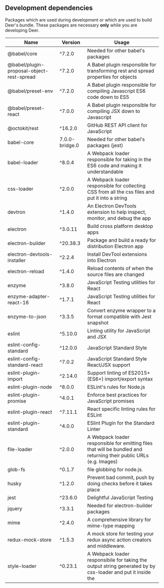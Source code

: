 ## Development dependencies

Packages which are used during development or which are used to build Deer's bundle. These packages are necessary **only** while you are developing Deer.

|           Name          |  Version  |    Usage   |
| ----------------------- | --------- | ---------- |
| @babel/core              | ^7.2.0   | Needed for other babel's packages |
| @babel/plugin-proposal-object-rest-spread | ^7.2.0 | A Babel plugin responsible for transforming rest and spread properties for objects |
| @babel/preset-env       | ^7.2.0    | A Babel plugin responsible for compiling Javascript ES6 code down to ES5 |
| @babel/preset-react     | ^7.0.0    | A Babel plugin responsible for compiling JSX down to Javascript |
| @octokit/rest     | ^16.2.0    | GitHub REST API client for JavaScript |
| babel-core               | 7.0.0-bridge.0 | Needed for other babel's packages (jest) |
| babel-loader             | ^8.0.4   | A Webpack loader responsible for taking in the ES6 code and making it understandable |
| css-loader              | ^2.0.0    | A Webpack loader responsible for collecting CSS from all the css files and put it into a string |
| devtron                 | ^1.4.0    | An Electron DevTools extension to help inspect, monitor, and debug the app |
| electron                | ^3.0.11    | Build cross platform desktop apps |
| electron-builder        | ^20.38.3  | Package and build a ready for distribution Electron app |
| electron-devtools-installer | ^2.2.4 | Install DevTool extensions into Electron |
| electron-reload         | ^1.4.0    | Reload contents of when the source files are changed |
| enzyme                  | ^3.8.0    | JavaScript Testing utilities for React |
| enzyme-adapter-react-16 | ^1.7.1    | JavaScript Testing utilities for React |
| enzyme-to-json          | ^3.3.5    | Convert enzyme wrapper to a format compatible with Jest snapshot |
| eslint                  | ^5.10.0    | Linting utility for JavaScript and JSX |
| eslint-config-standard  | ^12.0.0   | JavaScript Standard Style |
| eslint-config-standard-react  | ^7.0.2   | JavaScript Standard Style React/JSX support |
| eslint-plugin-import    | ^2.14.0   | Support linting of ES2015+ (ES6+) import/export syntax |
| eslint-plugin-node      | ^8.0.0    | ESLint's rules for Node.js |
| eslint-plugin-promise   | ^4.0.1    | Enforce best practices for JavaScript promises |
| eslint-plugin-react     | ^7.11.1    | React specific linting rules for ESLint |
| eslint-plugin-standard  | ^4.0.0    | ESlint Plugin for the Standard Linter |
| file-loader             | ^2.0.0    | A Webpack loader responsible for emitting files that will be bundled and returning their public URLs (e.g. Images) |
| glob-fs                 | ^0.1.7   | file globbing for node.js. |
| husky                   | ^1.2.0   | Prevent bad commit, push by doing checks before it takes place |
| jest                    | ^23.6.0   | Delightful JavaScript Testing |
| jquery                  | ^3.3.1    | Needed for electron-builder packages |
| mime                    | ^2.4.0    | A comprehensive library for mime-type mapping |
| redux-mock-store        | ^1.5.3    | A mock store for testing your redux async action creators and middleware. |
| style-loader            | ^0.23.1   | A Webpack loader responsibile for taking the output string generated by by css-loader and put it inside the <style> tags |
| webpack                 | ^4.27.1   | A module bundler for JavaScript files |
| webpack-cli             | ^3.0.3    | Required by web pack |
| webpack-dev-server      | ^3.1.10   | Provides live reloading for development |
| webpack-merge           | ^4.1.5    | Provides a merge function that concatenates arrays and merges objects creating a new object |

## Production dependencies

Packages which are required at runtime. These packages are essential for Deer to work
Those are dependencies that are essential for software to work.

|          Name         |    Version    |    Usage   |
| --------------------- | ------------- | ---------- |
| bootstrap             | ^4.1.1        | A front-end framework |
| draft-js              | ^0.10.5       | A framework for building rich text editors |
| electron-is-dev       | ^1.0.1        | Check if Electron is running in development |
| electron-log          | ^2.2.15       | A multi-transport async logging library |
| electron-store        | ^2.0.0        | Save and load user preferences |
| electron-window-state | ^5.0.3        | Store and restore window sizes and positions |
| i18next               | ^12.1.0       | internationalization framework |
| pouchdb-browser       | ^7.0.0        | A pocket-sized database. |
| prop-types            | ^15.6.1       | A Runtime type checking for React props |
| react                 | ^16.6.3       | A JavaScript library for building user interfaces |
| react-dom             | ^16.6.3       | React package for working with the DOM |
| react-i18next         | ^8.3.8        | Internationalization for react |
| react-redux           | ^6.0.0        | React bindings for Redux |
| react-router-dom      | ^4.3.1        | A DOM bindings for React Router |
| reactstrap            | ^6.5.0        | A Stateless React Components for Bootstrap 4 |
| redux                 | ^4.0.1        | A predictable state container for JavaScript apps |
| redux-actions         | ^2.6.4        | Helpers for both handling and creating actions |
| redux-thunk           | ^2.3.0        | A Redux middleware allows writing asynchronous actions |

## References

[package.json: Specifics of npm's package.json handling](https://docs.npmjs.com/files/package.json)

[Rest and spread properties](https://babeljs.io/docs/en/babel-plugin-transform-object-rest-spread/)
